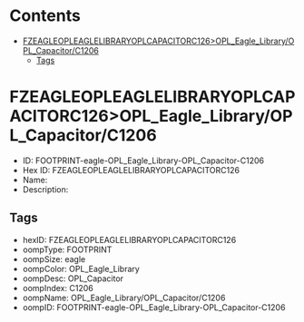 



Contents
========

* [FZEAGLEOPLEAGLELIBRARYOPLCAPACITORC126>OPL_Eagle_Library/OPL_Capacitor/C1206](#fzeagleopleaglelibraryoplcapacitorc126opl_eagle_libraryopl_capacitorc1206)
	* [Tags](#tags)

# FZEAGLEOPLEAGLELIBRARYOPLCAPACITORC126>OPL_Eagle_Library/OPL_Capacitor/C1206

- ID: FOOTPRINT-eagle-OPL_Eagle_Library-OPL_Capacitor-C1206
- Hex ID: FZEAGLEOPLEAGLELIBRARYOPLCAPACITORC126
- Name: 
- Description: 

## Tags

- hexID: FZEAGLEOPLEAGLELIBRARYOPLCAPACITORC126
- oompType: FOOTPRINT
- oompSize: eagle
- oompColor: OPL_Eagle_Library
- oompDesc: OPL_Capacitor
- oompIndex: C1206
- oompName: OPL_Eagle_Library/OPL_Capacitor/C1206
- oompID: FOOTPRINT-eagle-OPL_Eagle_Library-OPL_Capacitor-C1206
